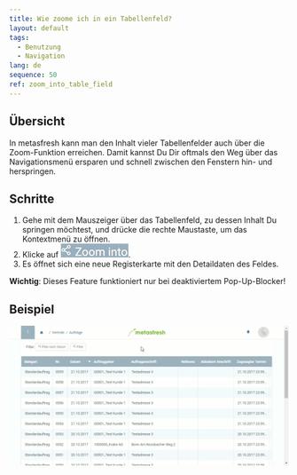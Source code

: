 ```yaml
---
title: Wie zoome ich in ein Tabellenfeld?
layout: default
tags:
  - Benutzung
  - Navigation
lang: de
sequence: 50
ref: zoom_into_table_field
---
```


## Übersicht
In metasfresh kann man den Inhalt vieler Tabellenfelder auch über die Zoom-Funktion erreichen. Damit kannst Du Dir oftmals den Weg über das Navigationsmenü ersparen und schnell zwischen den Fenstern hin- und herspringen.

## Schritte
1. Gehe mit dem Mauszeiger über das Tabellenfeld, zu dessen Inhalt Du springen möchtest, und drücke die rechte Maustaste, um das Kontextmenü zu öffnen.
1. Klicke auf ![](assets/zoom_into_context.png).
1. Es öffnet sich eine neue Registerkarte mit den Detaildaten des Feldes.

**Wichtig**: Dieses Feature funktioniert nur bei deaktiviertem Pop-Up-Blocker!

## Beispiel
![](assets/zoomen_in_tabellenfeld.gif)
